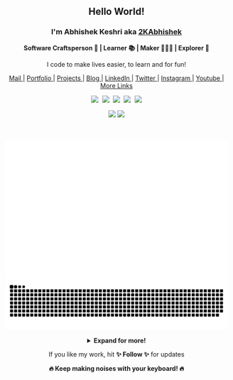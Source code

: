 <div align="center">
  <h2> Hello World! </h2>
   <h3> I'm Abhishek Keshri aka <a href="https://2kabhishek.github.io" target="_blank">2KAbhishek </a> </h3>
   <p> <b>  Software Craftsperson 💼 | Learner 📚 | Maker 👨🏻‍💻 | Explorer 🔎 </b> </p>
   <p> I code to make lives easier, to learn and for fun! </p>
<a href="mailto:iam2kabhishek@gmail.com" target="_blank">Mail </a>
| <a href="https://2kabhishek.github.io" target="_blank">Portfolio </a>
| <a href="https://2kabhishek.github.io/projects" target="_blank">Projects </a>
| <a href="https://2kabhishek.github.io/blog" target="_blank">Blog </a>
| <a href="https://linkedin.com/in/2kabhishek" target="_blank">LinkedIn </a>
| <a href="https://twitter.com/2kabhishek" target="_blank">Twitter </a>
| <a href="https://www.instagram.com/iam2kabhishek" target="_blank">Instagram </a>
| <a href="https://www.youtube.com/2kabhishek" target="_blank">Youtube </a>
| <a href="https://2kabhishek.github.io/links" target="_blank">More Links </a>
  
<p align="center">
   <kbd>
  <a href="mailto:iam2kabhishek@gmail.com" title="Mail"><img src="https://img.shields.io/badge/-Mail-ff4500?style=flat&logo=gmail&logoColor=white" /></a>
  <a href="https://twitter.com/2kabhishek" title="Twitter - 2KAbhishek"><img src="https://img.shields.io/badge/-2KAbhishek-00acee?style=flat&logo=Twitter&logoColor=white" /></a>
  <a href="https://www.linkedin.com/in/2kabhishek" title="LinkedIn - 2KAbhishek"><img src="https://img.shields.io/badge/-2KAbhishek-0072b1?style=flat&logo=Linkedin&logoColor=white" /></a>
       <a href="https://github.com/2KAbhishek" title="GitHub - 2KAbhishek"><img src="https://img.shields.io/badge/-2KAbhishek-3a3a3a?style=flat&logo=GitHub&logoColor=white" /></a>
  <a href="https://2kabhishek.github.io/links" title="More Links"><img src="https://img.shields.io/badge/-More-ff5757?style=flat&logo=ApacheSpark&logoColor=white" /></a>
     
  <a href="https://dev.to/lissy93" title="Dev.to - @2KAbhishek"><img src="https://img.shields.io/badge/-2KAbhishek-a75fff?style=flat&logo=Dev.to&logoColor=white" /></a>
       <a href="https://notes.aliciasykes.com" title="Personal Blog - notes.aliciasykes.com"><img src="https://img.shields.io/badge/-Notes-262654?style=flat&logo=micro.blog&logoColor=white" /></a>
  </kbd>
</p>
  
  <br><br>
      <a href="https://gitstar-ranking.com/2KAbhishek" title="GitHub metrics!">
      <img width="500" src="https://raw.githubusercontent.com/2KAbhishek/2KAbhishek/master/assets/gen/metrics.svg" />
    </a>
    <a href="https://gitstar-ranking.com/2KAbhishek" title="Snake eats commits!">
      <img width="500" src="https://raw.githubusercontent.com/2KAbhishek/2KAbhishek/master/assets/gen/snake.svg" />
    </a>
  <details>
    <summary><b> Expand for more! </b></summary>
    <a href="https://twitter.com/2KAbhishek" title="Latest tweets!">
      <img width="500" src="https://raw.githubusercontent.com/2KAbhishek/2KAbhishek/master/assets/gen/tweets.svg" />
    </a>
  </details>
  <p> If you like my work, hit <b>✨ Follow ✨</b> for updates </p>
  <p> <b> 🔥 Keep making noises with your keyboard! 🔥 </b></p>
</div>
